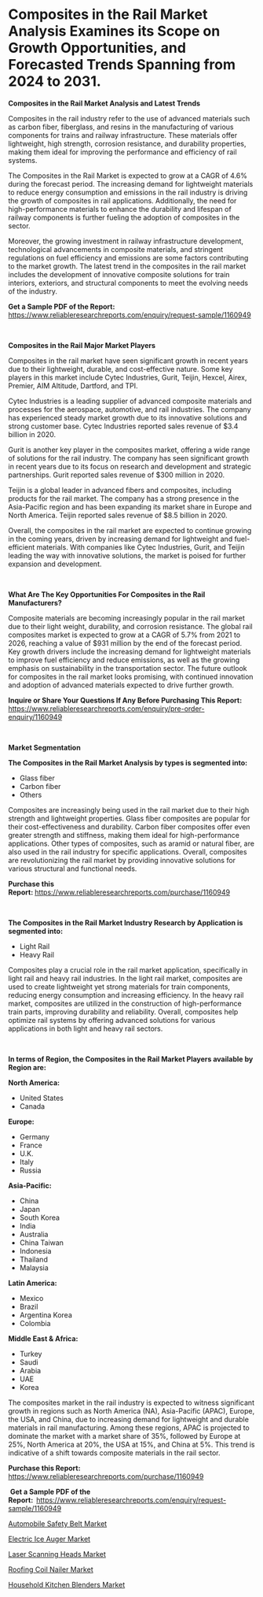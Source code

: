 <p><h1>Composites in the Rail Market Analysis Examines its Scope on Growth Opportunities, and Forecasted Trends Spanning from 2024 to 2031.</h1></p><p><strong>Composites in the Rail Market Analysis and Latest Trends</strong></p>
<p><p>Composites in the rail industry refer to the use of advanced materials such as carbon fiber, fiberglass, and resins in the manufacturing of various components for trains and railway infrastructure. These materials offer lightweight, high strength, corrosion resistance, and durability properties, making them ideal for improving the performance and efficiency of rail systems.</p><p>The Composites in the Rail Market is expected to grow at a CAGR of 4.6% during the forecast period. The increasing demand for lightweight materials to reduce energy consumption and emissions in the rail industry is driving the growth of composites in rail applications. Additionally, the need for high-performance materials to enhance the durability and lifespan of railway components is further fueling the adoption of composites in the sector.</p><p>Moreover, the growing investment in railway infrastructure development, technological advancements in composite materials, and stringent regulations on fuel efficiency and emissions are some factors contributing to the market growth. The latest trend in the composites in the rail market includes the development of innovative composite solutions for train interiors, exteriors, and structural components to meet the evolving needs of the industry.</p></p>
<p><strong>Get a Sample PDF of the Report:&nbsp;</strong> <a href="https://www.reliableresearchreports.com/enquiry/request-sample/1160949">https://www.reliableresearchreports.com/enquiry/request-sample/1160949</a></p>
<p>&nbsp;</p>
<p><strong>Composites in the Rail Major Market Players</strong></p>
<p><p>Composites in the rail market have seen significant growth in recent years due to their lightweight, durable, and cost-effective nature. Some key players in this market include Cytec Industries, Gurit, Teijin, Hexcel, Airex, Premier, AIM Altitude, Dartford, and TPI.</p><p>Cytec Industries is a leading supplier of advanced composite materials and processes for the aerospace, automotive, and rail industries. The company has experienced steady market growth due to its innovative solutions and strong customer base. Cytec Industries reported sales revenue of $3.4 billion in 2020.</p><p>Gurit is another key player in the composites market, offering a wide range of solutions for the rail industry. The company has seen significant growth in recent years due to its focus on research and development and strategic partnerships. Gurit reported sales revenue of $300 million in 2020.</p><p>Teijin is a global leader in advanced fibers and composites, including products for the rail market. The company has a strong presence in the Asia-Pacific region and has been expanding its market share in Europe and North America. Teijin reported sales revenue of $8.5 billion in 2020.</p><p>Overall, the composites in the rail market are expected to continue growing in the coming years, driven by increasing demand for lightweight and fuel-efficient materials. With companies like Cytec Industries, Gurit, and Teijin leading the way with innovative solutions, the market is poised for further expansion and development.</p></p>
<p>&nbsp;</p>
<p><strong>What Are The Key Opportunities For Composites in the Rail Manufacturers?</strong></p>
<p><p>Composite materials are becoming increasingly popular in the rail market due to their light weight, durability, and corrosion resistance. The global rail composites market is expected to grow at a CAGR of 5.7% from 2021 to 2026, reaching a value of $931 million by the end of the forecast period. Key growth drivers include the increasing demand for lightweight materials to improve fuel efficiency and reduce emissions, as well as the growing emphasis on sustainability in the transportation sector. The future outlook for composites in the rail market looks promising, with continued innovation and adoption of advanced materials expected to drive further growth.</p></p>
<p><strong>Inquire or Share Your Questions If Any Before Purchasing This Report:</strong> <a href="https://www.reliableresearchreports.com/enquiry/pre-order-enquiry/1160949">https://www.reliableresearchreports.com/enquiry/pre-order-enquiry/1160949</a></p>
<p>&nbsp;</p>
<p><strong>Market Segmentation</strong></p>
<p><strong>The Composites in the Rail Market Analysis by types is segmented into:</strong></p>
<p><ul><li>Glass fiber</li><li>Carbon fiber</li><li>Others</li></ul></p>
<p><p>Composites are increasingly being used in the rail market due to their high strength and lightweight properties. Glass fiber composites are popular for their cost-effectiveness and durability. Carbon fiber composites offer even greater strength and stiffness, making them ideal for high-performance applications. Other types of composites, such as aramid or natural fiber, are also used in the rail industry for specific applications. Overall, composites are revolutionizing the rail market by providing innovative solutions for various structural and functional needs.</p></p>
<p><strong>Purchase this Report:&nbsp;</strong><a href="https://www.reliableresearchreports.com/purchase/1160949">https://www.reliableresearchreports.com/purchase/1160949</a></p>
<p>&nbsp;</p>
<p><strong>The Composites in the Rail Market Industry Research by Application is segmented into:</strong></p>
<p><ul><li>Light Rail</li><li>Heavy Rail</li></ul></p>
<p><p>Composites play a crucial role in the rail market application, specifically in light rail and heavy rail industries. In the light rail market, composites are used to create lightweight yet strong materials for train components, reducing energy consumption and increasing efficiency. In the heavy rail market, composites are utilized in the construction of high-performance train parts, improving durability and reliability. Overall, composites help optimize rail systems by offering advanced solutions for various applications in both light and heavy rail sectors.</p></p>
<p>&nbsp;</p>
<p><strong>In terms of Region, the Composites in the Rail Market Players available by Region are:</strong></p>
<p>
    <p> <strong> North America: </strong>
        <ul>
            <li>United States</li>
            <li>Canada</li>
        </ul>
        </p> 
    <p> <strong> Europe: </strong>
        <ul>
            <li>Germany</li>
            <li>France</li>
            <li>U.K.</li>
            <li>Italy</li>
            <li>Russia</li>
        </ul>
        </p> 
    <p> <strong> Asia-Pacific: </strong>
        <ul>
            <li>China</li>
            <li>Japan</li>
            <li>South Korea</li>
            <li>India</li>
            <li>Australia</li>
            <li>China Taiwan</li>
            <li>Indonesia</li>
            <li>Thailand</li>
            <li>Malaysia</li>
        </ul>
        </p> 
    <p> <strong> Latin America: </strong>
        <ul>
            <li>Mexico</li>
            <li>Brazil</li>
            <li>Argentina Korea</li>
            <li>Colombia</li>
        </ul>
        </p> 
    <p> <strong> Middle East & Africa: </strong>
        <ul>
            <li>Turkey</li>
            <li>Saudi</li>
            <li>Arabia</li>
            <li>UAE</li>
            <li>Korea</li>
        </ul>
    </p>
    </p>
<p><p>The composites market in the rail industry is expected to witness significant growth in regions such as North America (NA), Asia-Pacific (APAC), Europe, the USA, and China, due to increasing demand for lightweight and durable materials in rail manufacturing. Among these regions, APAC is projected to dominate the market with a market share of 35%, followed by Europe at 25%, North America at 20%, the USA at 15%, and China at 5%. This trend is indicative of a shift towards composite materials in the rail sector.</p></p>
<p><strong>Purchase this Report: </strong><a href="https://www.reliableresearchreports.com/purchase/1160949">https://www.reliableresearchreports.com/purchase/1160949</a></p>
<p>&nbsp;<strong>Get a Sample PDF of the Report:&nbsp;&nbsp;</strong><a href="https://www.reliableresearchreports.com/enquiry/request-sample/1160949">https://www.reliableresearchreports.com/enquiry/request-sample/1160949</a></p>
<p><strong></strong></p>
<p><p><a href="https://github.com/mancsybtousav/Market-Research-Report-List-1/blob/main/automobile-safety-belt-market.md">Automobile Safety Belt Market</a></p><p><a href="https://medium.com/@jensenklein/decoding-electric-ice-auger-market-metrics-market-share-trends-and-growth-patterns-343d7483f897">Electric Ice Auger Market</a></p><p><a href="https://medium.com/@jensenklein/laser-scanning-heads-market-comprehensive-assessment-by-type-application-and-geography-5610d2ae6f8d">Laser Scanning Heads Market</a></p><p><a href="https://medium.com/@jensenklein/roofing-coil-nailer-market-exploring-market-share-market-trends-and-future-growth-3aa0c6af1335">Roofing Coil Nailer Market</a></p><p><a href="https://github.com/josesg55/Market-Research-Report-List-1/blob/main/household-kitchen-blenders-market.md">Household Kitchen Blenders Market</a></p></p>